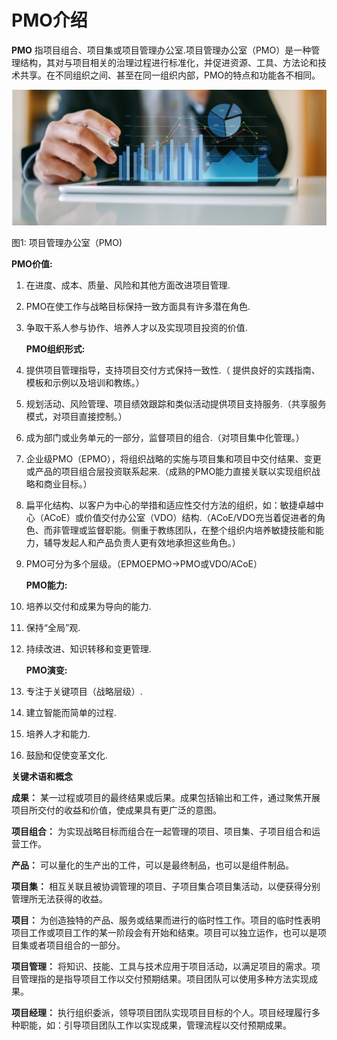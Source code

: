 # PMO介绍

**PMO** 指项目组合、项目集或项目管理办公室.项目管理办公室（PMO）是一种管理结构，其对与项目相关的治理过程进行标准化，并促进资源、工具、方法论和技术共享。在不同组织之间、甚至在同一组织内部，PMO的特点和功能各不相同。

![PMO](images/markdown-red.png)  

图1: 项目管理办公室（PMO)

**PMO价值:**

1. 在进度、成本、质量、风险和其他方面改进项目管理.

2. PMO在使工作与战略目标保持一致方面具有许多潜在角色.

3. 争取干系人参与协作、培养人才以及实现项目投资的价值.

   **PMO组织形式:**

1. 提供项目管理指导，支持项目交付方式保持一致性.（ 提供良好的实践指南、模板和示例以及培训和教练。）

2. 规划活动、风险管理、项目绩效跟踪和类似活动提供项目支持服务.（共享服务模式，对项目直接控制。）

3. 成为部门或业务单元的一部分，监督项目的组合.（对项目集中化管理。）

4. 企业级PMO（EPMO），将组织战略的实施与项目集和项目中交付结果、变更或产品的项目组合层投资联系起来.（成熟的PMO能力直接关联以实现组织战略和商业目标。）

5. 扁平化结构、以客户为中心的举措和适应性交付方法的组织，如：敏捷卓越中心（ACoE）或价值交付办公室（VDO）结构.（ACoE/VDO充当着促进者的角色、而非管理或监督职能。侧重于教练团队，在整个组织内培养敏捷技能和能力，辅导发起人和产品负责人更有效地承担这些角色。）

6. PMO可分为多个层级。（EPMOEPMO->PMO或VDO/ACoE）  

   **PMO能力:**

1. 培养以交付和成果为导向的能力.

2. 保持“全局”观.

3. 持续改进、知识转移和变更管理.

   **PMO演变:**

1. 专注于关键项目（战略层级）.
2. 建立智能而简单的过程.
3. 培养人才和能力.
4. 鼓励和促使变革文化.

**关键术语和概念**

**成果：**
某一过程或项目的最终结果或后果。成果包括输出和工件，通过聚焦开展项目所交付的收益和价值，使成果具有更广泛的意图。

**项目组合：**
为实现战略目标而组合在一起管理的项目、项目集、子项目组合和运营工作。

**产品：**
可以量化的生产出的工件，可以是最终制品，也可以是组件制品。

**项目集：**
相互关联且被协调管理的项目、子项目集合项目集活动，以便获得分别管理所无法获得的收益。

**项目：**
为创造独特的产品、服务或结果而进行的临时性工作。项目的临时性表明项目工作或项目工作的某一阶段会有开始和结束。项目可以独立运作，也可以是项目集或者项目组合的一部分。

**项目管理：**
将知识、技能、工具与技术应用于项目活动，以满足项目的需求。项目管理指的是指导项目工作以交付预期结果。项目团队可以使用多种方法实现成果。

**项目经理：**
执行组织委派，领导项目团队实现项目目标的个人。项目经理履行多种职能，如：引导项目团队工作以实现成果，管理流程以交付预期成果。



